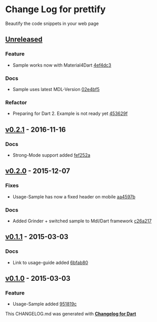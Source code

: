 # Change Log for prettify
Beautify the code snippets in your web page

## [Unreleased](http://github.com/mikemitterer/dart-prettify/compare/v0.3...HEAD)

### Feature
* Sample works now with Material4Dart [4ef4dc3](https://github.com/mikemitterer/dart-prettify/commit/4ef4dc3f496fcc471217c584a4ac67669a3a2c1f)

### Docs
* Sample uses latest MDL-Version [02e4bf5](https://github.com/mikemitterer/dart-prettify/commit/02e4bf555367c7ae172416c918696225c438bc25)

### Refactor
* Preparing for Dart 2. Example is not ready yet [453629f](https://github.com/mikemitterer/dart-prettify/commit/453629ff64921ca7b1dc20c61abae7a30733d125)

## [v0.2.1](http://github.com/mikemitterer/dart-prettify/compare/v0.2.0...v0.2.1) - 2016-11-16

### Docs
* Strong-Mode support added [fef252a](https://github.com/mikemitterer/dart-prettify/commit/fef252a08c79dd84ba24c459fa695b27e580b05a)

## [v0.2.0](http://github.com/mikemitterer/dart-prettify/compare/v0.1.2...v0.2.0) - 2015-12-07

### Fixes
* Usage-Sample has now a fixed header on mobile [aa4597b](https://github.com/mikemitterer/dart-prettify/commit/aa4597b9e1f828c4858b645cfbdd8e371d1c7aab)

### Docs
* Added Grinder + switched sample to Mdl/Dart framework [c26a217](https://github.com/mikemitterer/dart-prettify/commit/c26a21735e628757130bb036750c7999da5761e0)

## [v0.1.1](http://github.com/mikemitterer/dart-prettify/compare/v0.1.0...v0.1.1) - 2015-03-03

### Docs
* Link to usage-guide added [6bfab80](https://github.com/mikemitterer/dart-prettify/commit/6bfab80c904d12748fda49ebf306ccc49c32751d)

## [v0.1.0](http://github.com/mikemitterer/dart-prettify/compare/v0.1.0) - 2015-03-03

### Feature
* Usage-Sample added [951819c](https://github.com/mikemitterer/dart-prettify/commit/951819c4ac8bb8a10c5cc4bcc64efa9bb92fc5e2)


This CHANGELOG.md was generated with [**Changelog for Dart**](https://pub.dartlang.org/packages/changelog)

